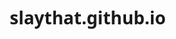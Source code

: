 # slaythat.github.io
<!DOCTYPE html>
<html lang="en">
<head>
    <meta charset="UTF-8">
    <meta name="viewport" content="width=device-width, initial-scale=1.0">
    <title>Polyniger Sandbox</title>
    <style>
        * {
            margin: 0;
            padding: 0;
            box-sizing: border-box;
            font-family: 'Segoe UI', Tahoma, Geneva, Verdana, sans-serif;
        }

        body {
            background: linear-gradient(45deg, #83a4d4, #b6fbff);
            color: #333;
        }

        header {
            background-color: rgba(255, 255, 255, 0.9);
            padding: 2rem;
            text-align: center;
            box-shadow: 0 2px 5px rgba(0,0,0,0.1);
        }

        nav {
            background-color: rgba(255, 255, 255, 0.85);
            padding: 1rem;
            text-align: center;
        }

        nav a {
            margin: 0 1.5rem;
            text-decoration: none;
            color: #2c3e50;
            font-weight: 500;
            transition: color 0.3s;
        }

        nav a:hover {
            color: #3498db;
        }

        .container {
            max-width: 1200px;
            margin: 2rem auto;
            padding: 0 1rem;
        }

        .sandbox-info {
            background: rgba(255, 255, 255, 0.9);
            padding: 2rem;
            border-radius: 10px;
            margin-bottom: 2rem;
            box-shadow: 0 2px 5px rgba(0,0,0,0.1);
        }

        .projects-grid, .gallery-grid {
            display: grid;
            grid-template-columns: repeat(auto-fit, minmax(300px, 1fr));
            gap: 2rem;
            margin-top: 2rem;
        }

        .project-card, .gallery-item {
            background: white;
            padding: 1.5rem;
            border-radius: 8px;
            transition: transform 0.3s;
        }

        .gallery-item img {
            width: 100%;
            height: 200px;
            object-fit: cover;
            border: 2px solid #fff;
            box-shadow: 0 2px 10px rgba(0,0,0,0.1);
        }

        .project-card:hover, .gallery-item:hover {
            transform: translateY(-5px);
        }

        footer {
            background-color: rgba(0, 0, 0, 0.8);
            color: white;
            text-align: center;
            padding: 1.5rem;
            margin-top: 3rem;
        }

        .button {
            display: inline-block;
            padding: 0.8rem 1.5rem;
            background: #3498db;
            color: white;
            border-radius: 5px;
            text-decoration: none;
            margin-top: 1rem;
            transition: background 0.3s;
        }

        .button:hover {
            background: #2980b9;
        }

        .flag-caption {
            text-align: center;
            padding: 0.5rem;
            background: rgba(255,255,255,0.9);
            margin-top: 0.5rem;
        }

        /* Tropical OOPS Overlay */
        .oops-overlay {
            position: fixed;
            top: 0;
            left: 0;
            width: 100%;
            height: 100%;
            background: rgba(255, 255, 255, 0.95);
            z-index: 9999;
            display: none;
            justify-content: center;
            align-items: center;
            font-size: 8rem;
            font-weight: bold;
            color: #e74c3c;
            text-shadow: 2px 2px 4px rgba(0,0,0,0.2);
            cursor: pointer;
            user-select: none;
            animation: tropicalOops 0.6s cubic-bezier(0.34, 1.56, 0.64, 1);
        }

        @keyframes tropicalOops {
            0% { opacity: 0; transform: rotate(-5deg) scale(0.5); }
            60% { opacity: 1; transform: rotate(2deg) scale(1.1); }
            100% { transform: rotate(0) scale(1); }
        }

        @media (max-width: 768px) {
            nav {
                display: flex;
                flex-direction: column;
                gap: 1rem;
            }
            .oops-overlay {
                font-size: 4rem;
                padding: 1rem;
                text-align: center;
            }
        }
    </style>
</head>
<body>
    <header>
        <h1>🌴 Polyniger Sandbox</h1>
        <p>Where Creativity Meets the Digital Shore</p>
    </header>

    <nav>
        <a href="#about">About</a>
        <a href="#projects">Projects</a>
        <a href="#gallery">Gallery</a>
        <a href="#contact">Contact</a>
    </nav>

    <div class="container">
        <section class="sandbox-info" id="about">
            <h2>Welcome to Polyniger Sandbox</h2>
            <p>A digital playground for innovative experiments, creative coding, and technological exploration. Dive into our sandbox where ideas come to life!</p>
            <a href="#projects" class="button">Explore Projects</a>
        </section>

        <section id="projects">
            <div class="sandbox-info">
                <h2>Featured Projects</h2>
                <div class="projects-grid">
                    <div class="project-card">
                        <h3>3D Terrain Generator</h3>
                        <p>Explore procedurally generated landscapes using WebGL</p>
                        <a href="#" class="button">Try Demo</a>
                    </div>
                    <div class="project-card">
                        <h3>AI Art Studio</h3>
                        <p>Create unique artworks with machine learning models</p>
                        <a href="#" class="button">Start Creating</a>
                    </div>
                    <div class="project-card">
                        <h3>Physics Simulator</h3>
                        <p>Interactive particle physics simulation playground</p>
                        <a href="#" class="button">Launch Sim</a>
                    </div>
                </div>
            </div>
        </section>

        <!-- Gallery Section -->
        <section id="gallery">
            <div class="sandbox-info">
                <h2>International Gallery</h2>
                <p>Explore cultural inspirations from around the world</p>
                <div class="gallery-grid">
                    <div class="gallery-item">
                        <img src="https://upload.wikimedia.org/wikipedia/commons/thumb/9/9a/Flag_of_Bulgaria.svg/1280px-Flag_of_Bulgaria.svg.png" 
                             alt="Bulgarian Flag">
                        <div class="flag-caption">
                            <h3>Bulgarian Flag</h3>
                            <p>Трикольорът на гордостта (The Tricolor of Pride)</p>
                        </div>
                    </div>
                </div>
            </div>
        </section>

        <section id="contact">
            <div class="sandbox-info">
                <h2>Contact Us</h2>
                <p>Have questions or want to collaborate? Get in touch!</p>
                <p>Email: contact@polyniger-sandbox.com</p>
            </div>
        </section>
    </div>

    <!-- OOPS Overlay -->
    <div class="oops-overlay" onclick="this.style.display = 'none'">OOPS!</div>

    <footer>
        <p>© 2023 Polyniger Sandbox. All rights reserved.</p>
        <div style="margin-top: 1rem;">
            <a href="#" style="color: #3498db; margin: 0 0.5rem;">Twitter</a>
            <a href="#" style="color: #3498db; margin: 0 0.5rem;">GitHub</a>
            <a href="#" style="color: #3498db; margin: 0 0.5rem;">Instagram</a>
        </div>
    </footer>

    <script>
        document.addEventListener('DOMContentLoaded', function() {
            const buttons = document.querySelectorAll('.project-card .button');
            
            buttons.forEach(button => {
                button.addEventListener('click', function(e) {
                    e.preventDefault();
                    const overlay = document.querySelector('.oops-overlay');
                    overlay.style.display = 'flex';
                    
                    // Reset animation
                    void overlay.offsetWidth;
                    overlay.style.animation = 'none';
                    setTimeout(() => {
                        overlay.style.animation = 'tropicalOops 0.6s cubic-bezier(0.34, 1.56, 0.64, 1)';
                    }, 10);
                });
            });
        });
    </script>
</body>
</html>
